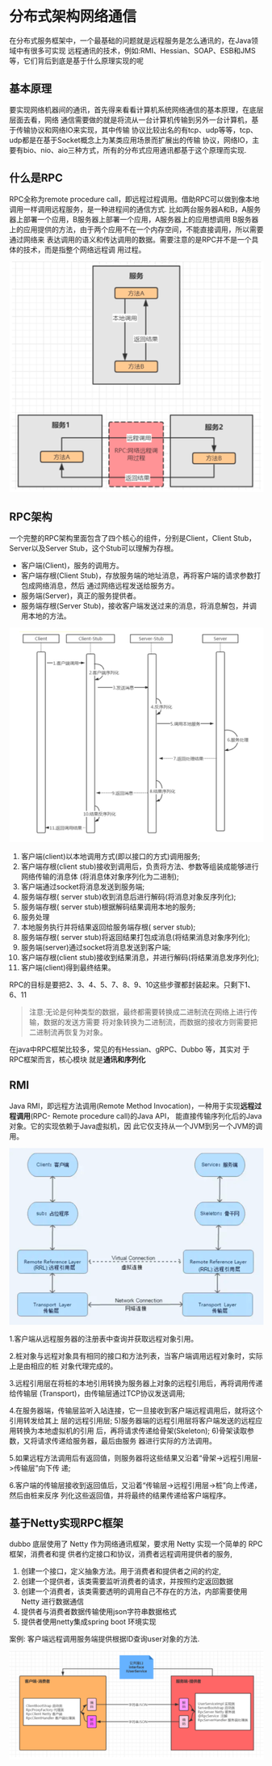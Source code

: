# 分布式架构网络通信

在分布式服务框架中，一个最基础的问题就是远程服务是怎么通讯的，在Java领域中有很多可实现 远程通讯的技术，例如:RMI、Hessian、SOAP、ESB和JMS等，它们背后到底是基于什么原理实现的呢

## 基本原理

要实现网络机器间的通讯，首先得来看看计算机系统网络通信的基本原理，在底层层面去看，网络 通信需要做的就是将流从一台计算机传输到另外一台计算机，基于传输协议和网络IO来实现，其中传输 协议比较出名的有tcp、udp等等，tcp、udp都是在基于Socket概念上为某类应用场景而扩展出的传输 协议，网络IO，主要有bio、nio、aio三种方式，所有的分布式应用通讯都基于这个原理而实现.

## 什么是RPC

RPC全称为remote procedure call，即远程过程调用。借助RPC可以做到像本地调用一样调用远程服务，是一种进程间的通信方式.
比如两台服务器A和B，A服务器上部署一个应用，B服务器上部署一个应用，A服务器上的应用想调用 B服务器上的应用提供的方法，由于两个应用不在一个内存空间，不能直接调用，所以需要通过网络来 表达调用的语义和传达调用的数据。需要注意的是RPC并不是一个具体的技术，而是指整个网络远程调 用过程。

![image-20210820214612460](assets/rpc/image-20210820214612460.png)

## RPC架构

一个完整的RPC架构里面包含了四个核心的组件，分别是Client，Client Stub，Server以及Server
Stub，这个Stub可以理解为存根。

- 客户端(Client)，服务的调用方。
- 客户端存根(Client Stub)，存放服务端的地址消息，再将客户端的请求参数打包成网络消息，然后 通过网络远程发送给服务方。
- 服务端(Server)，真正的服务提供者。
- 服务端存根(Server Stub)，接收客户端发送过来的消息，将消息解包，并调用本地的方法。

![image-20210820214743764](assets/rpc/image-20210820214743764.png)

1. 客户端(client)以本地调用方式(即以接口的方式)调用服务;
2. 客户端存根(client stub)接收到调用后，负责将方法、参数等组装成能够进行网络传输的消息体
    (将消息体对象序列化为二进制);
3. 客户端通过socket将消息发送到服务端;
4. 服务端存根( server stub)收到消息后进行解码(将消息对象反序列化);
5. 服务端存根( server stub)根据解码结果调用本地的服务;
6. 服务处理
7. 本地服务执行并将结果返回给服务端存根( server stub);
8. 服务端存根( server stub)将返回结果打包成消息(将结果消息对象序列化);
9. 服务端(server)通过socket将消息发送到客户端;
10. 客户端存根(client stub)接收到结果消息，并进行解码(将结果消息发序列化);
11. 客户端(client)得到最终结果。

RPC的目标是要把2、3、4、5、7、8、9、10这些步骤都封装起来。只剩下1、6、11 

>  注意:无论是何种类型的数据，最终都需要转换成二进制流在网络上进行传输，数据的发送方需要
>  将对象转换为二进制流，而数据的接收方则需要把二进制流再恢复为对象。

在java中RPC框架比较多，常见的有Hessian、gRPC、Dubbo 等，其实对 于RPC框架而言，核心模块 就是**通讯和序列化**

## RMI

Java RMI，即远程方法调用(Remote Method Invocation)，一种用于实现**远程过程调用**(RPC- Remote procedure call)的Java API， 能直接传输序列化后的Java对象。它的实现依赖于Java虚拟机，因 此它仅支持从一个JVM到另一个JVM的调用。

![image-20210820215211756](assets/rpc/image-20210820215211756.png)

1.客户端从远程服务器的注册表中查询并获取远程对象引用。

2.桩对象与远程对象具有相同的接口和方法列表，当客户端调用远程对象时，实际上是由相应的桩 对象代理完成的。 

3.远程引用层在将桩的本地引用转换为服务器上对象的远程引用后，再将调用传递给传输层 (Transport)，由传输层通过TCP协议发送调用; 

4.在服务器端，传输层监听入站连接，它一旦接收到客户端远程调用后，就将这个引用转发给其上 层的远程引用层; 5)服务器端的远程引用层将客户端发送的远程应用转换为本地虚拟机的引用 后，再将请求传递给骨架(Skeleton); 6)骨架读取参数，又将请求传递给服务器，最后由服务 器进行实际的方法调用。

5.如果远程方法调用后有返回值，则服务器将这些结果又沿着“骨架->远程引用层->传输层”向下传 递; 

6.客户端的传输层接收到返回值后，又沿着“传输层->远程引用层->桩”向上传递，然后由桩来反序 列化这些返回值，并将最终的结果传递给客户端程序。

##  基于Netty实现RPC框架

dubbo 底层使用了 Netty 作为网络通讯框架，要求用 Netty 实现一个简单的 RPC 框架，消费者和提 供者约定接口和协议，消费者远程调用提供者的服务,
1. 创建一个接口，定义抽象方法。用于消费者和提供者之间的约定,
2. 创建一个提供者，该类需要监听消费者的请求，并按照约定返回数据
3. 创建一个消费者，该类需要透明的调用自己不存在的方法，内部需要使用 Netty 进行数据通信 
4. 提供者与消费者数据传输使用json字符串数据格式
5. 提供者使用netty集成spring boot 环境实现

案例: 客户端远程调用服务端提供根据ID查询user对象的方法.

![image-20210821161858040](assets/rpc/image-20210821161858040.png)

